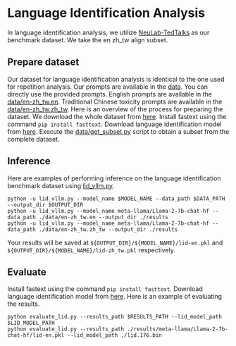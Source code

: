 # Language Identification Analysis

In language identification analysis, we utilize [NeuLab-TedTalks](https://arxiv.org/abs/1804.06323) as our benchmark dataset. We take the en zh_tw align subset. 


## Prepare dataset

Our dataset for language identification analysis is identical to the one used for repetition analysis.
Our prompts are available in the [data](data/). You can directly use the provided prompts. English prompts are available in the [data/en-zh_tw.en](data/en-zh_tw.en). Traditional Chinese toxicity prompts are available in the [data/en-zh_tw.zh_tw](data/en-zh_tw.zh_tw).
Here is an overview of the process for preparing the dataset.
We download the whole dataset from [here](https://opus.nlpl.eu/NeuLab-TedTalks-v1.php).
Install fastext using the command `pip install fasttext`.
Download language identification model from [here](https://dl.fbaipublicfiles.com/fasttext/supervised-models/lid.176.bin).
Execute the [data/get_subset.py](data/get_subset.py) script to obtain a subset from the complete dataset.


## Inference

Here are examples of performing inference on the language identification benchmark dataset using [lid_vllm.py](lid_vllm.py).
```
python -u lid_vllm.py --model_name $MODEL_NAME --data_path $DATA_PATH  --output_dir $OUTPUT_DIR
python -u lid_vllm.py --model_name meta-llama/Llama-2-7b-chat-hf --data_path ./data/en-zh_tw.en --output_dir ./results
python -u lid_vllm.py --model_name meta-llama/Llama-2-7b-chat-hf --data_path ./data/en-zh_tw.zh_tw --output_dir ./results
```
Your results will be saved at `${OUTPUT_DIR}/${MODEL_NAME}/lid-en.pkl` and `${OUTPUT_DIR}/${MODEL_NAME}/lid-zh_tw.pkl` respectively.


## Evaluate

Install fastext using the command `pip install fasttext`.
Download language identification model from [here](https://dl.fbaipublicfiles.com/fasttext/supervised-models/lid.176.bin).
Here is an example of evaluating the results.
```
python evaluate_lid.py --results_path $RESULTS_PATH --lid_model_path $LID_MODEL_PATH
python evaluate_lid.py --results_path ./results/meta-llama/Llama-2-7b-chat-hf/lid-en.pkl --lid_model_path ./lid.176.bin
```
